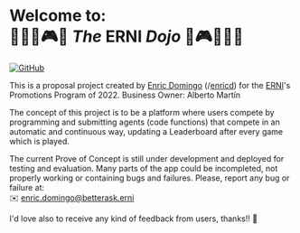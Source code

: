 # Welcome to: <br />👩‍💻🤖🎮👾 ___The_ ERNI _Dojo___ 👾🎮🤖👨‍💻

[![GitHub][github_badge]][github_link] 

This is a proposal project created by [Enric Domingo](https://www.linkedin.com/in/e-domingo/) (/[enricd](https://github.com/enricd)) for the [ERNI](betterask.erni)'s Promotions Program of 2022. Business Owner: Alberto Martín

The concept of this project is to be a platform where users compete by programming and submitting agents (code functions) that compete in an automatic and continuous way, updating a Leaderboard after every game which is played.

The current Prove of Concept is still under development and deployed for testing and evaluation. Many parts of the app could be incompleted, not properly working or containing bugs and failures. Please, report any bug or failure at:  
✉️ enric.domingo@betterask.erni

I'd love also to receive any kind of feedback from users, thanks!! 🤗


[github_badge]: https://badgen.net/badge/icon/GitHub?icon=github&color=black&label
[github_link]: https://github.com/enricd/the_erni_dojo